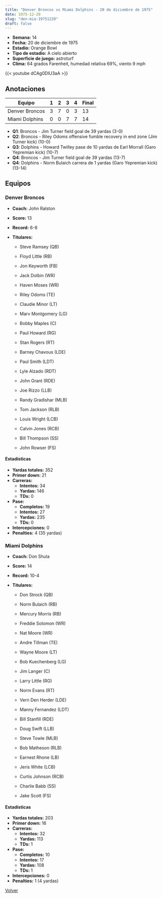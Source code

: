 ```yaml
---
title: "Denver Broncos vs Miami Dolphins - 20 de diciembre de 1975"
date: 1975-12-20
slug: "den-mia-19751220"
draft: false
---
```


- **Semana:** 14
- **Fecha:** 20 de diciembre de 1975
- **Estadio:** Orange Bowl
- **Tipo de estadio:** A cielo abierto
- **Superficie de juego:** astroturf
- **Clima:** 64 grados Farenheit, humedad relativa 69%, viento 9 mph


{{< youtube dCAg0DlU3aA >}}


## Anotaciones
| Equipo | 1 | 2 | 3 | 4 | Final |
|--------|---|---|---|---|-------|
| Denver Broncos  | 3 | 7 | 0 | 3  | 13 |
| Miami Dolphins  | 0 | 0 | 7 | 7  | 14 |
- **Q1**: Broncos - Jim Turner field goal de 39 yardas (3-0)
- **Q2**: Broncos - Riley Odoms offensive fumble recovery in end zone (Jim Turner kick) (10-0)
- **Q3**: Dolphins - Howard Twilley pase de 10 yardas de Earl Morrall (Garo Yepremian kick) (10-7)
- **Q4**: Broncos - Jim Turner field goal de 39 yardas (13-7)
- **Q4**: Dolphins - Norm Bulaich carrera de 1 yardas (Garo Yepremian kick) (13-14)


## Equipos


### Denver Broncos
* **Coach:** John Ralston
* **Score:** 13
* **Record:** 6-8
* **Titulares:** 

  * Steve Ramsey (QB) 

  * Floyd Little (RB) 

  * Jon Keyworth (FB) 

  * Jack Dolbin (WR) 

  * Haven Moses (WR) 

  * Riley Odoms (TE) 

  * Claudie Minor (LT) 

  * Marv Montgomery (LG) 

  * Bobby Maples (C) 

  * Paul Howard (RG) 

  * Stan Rogers (RT) 

  * Barney Chavous (LDE) 

  * Paul Smith (LDT) 

  * Lyle Alzado (RDT) 

  * John Grant (RDE) 

  * Joe Rizzo (LLB) 

  * Randy Gradishar (MLB) 

  * Tom Jackson (RLB) 

  * Louis Wright (LCB) 

  * Calvin Jones (RCB) 

  * Bill Thompson (SS) 

  * John Rowser (FS) 

#### Estadísticas
* **Yardas totales:** 352
* **Primer down:** 21
* **Carreras:**
  * **Intentos:** 34
  * **Yardas:** 146
  * **TDs:** 0
* **Pase:**
  * **Completos:** 19
  * **Intentos:** 27
  * **Yardas:** 235
  * **TDs:** 0
* **Intercepciones:** 0
* **Penalties:** 4 (35 yardas)

### Miami Dolphins
* **Coach:** Don Shula
* **Score:** 14
* **Record:** 10-4
* **Titulares:** 

  * Don Strock (QB) 

  * Norm Bulaich (RB) 

  * Mercury Morris (RB) 

  * Freddie Solomon (WR) 

  * Nat Moore (WR) 

  * Andre Tillman (TE) 

  * Wayne Moore (LT) 

  * Bob Kuechenberg (LG) 

  * Jim Langer (C) 

  * Larry Little (RG) 

  * Norm Evans (RT) 

  * Vern Den Herder (LDE) 

  * Manny Fernandez (LDT) 

  * Bill Stanfill (RDE) 

  * Doug Swift (LLB) 

  * Steve Towle (MLB) 

  * Bob Matheson (RLB) 

  * Earnest Rhone (LB) 

  * Jeris White (LCB) 

  * Curtis Johnson (RCB) 

  * Charlie Babb (SS) 

  * Jake Scott (FS) 

#### Estadísticas
* **Yardas totales:** 203
* **Primer down:** 16
* **Carreras:**
  * **Intentos:** 32
  * **Yardas:** 113
  * **TDs:** 1
* **Pase:**
  * **Completos:** 10
  * **Intentos:** 17
  * **Yardas:** 108
  * **TDs:** 1
* **Intercepciones:** 0
* **Penalties:** 1 (4 yardas)


[Volver](/historia/1975)
